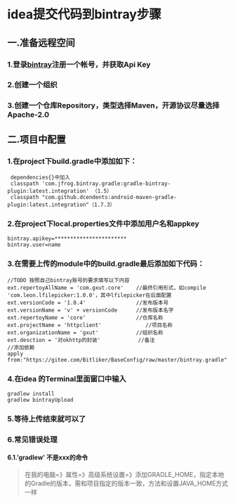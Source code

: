 # idea提交代码到bintray步骤
## 一.准备远程空间
### 1.登录[bintray](https://bintray.com/)注册一个帐号，并获取Api Key
### 2.创建一个组织
### 3.创建一个仓库Repository，类型选择Maven，开源协议尽量选择Apache-2.0

## 二.项目中配置
### 1.在project下build.gradle中添加如下：
     dependencies{}中加入
     classpath 'com.jfrog.bintray.gradle:gradle-bintray-plugin:latest.integration' （1.5）
     classpath "com.github.dcendents:android-maven-gradle-plugin:latest.integration"（1.7.3）

### 2.在project下local.properties文件中添加用户名和appkey
	bintray.apikey=***********************
	bintray.user=name

### 3.在需要上传的module中的build.gradle最后添加如下代码：
    //TODO 按照自己bintray账号的要求填写以下内容
	ext.repertoyAllName = 'com.gxut.core'    //最终引用形式，如compile 'com.leon.lfilepicker:1.0.0'，其中lfilepicker在后面配置
    ext.versionCode = '1.0.4'                //发布版本号
    ext.versionName = 'v' + versionCode      //发布版本名字
    ext.repertoyName = 'core'                //仓库名称
    ext.projectName = 'httpclient'              //项目名称
    ext.organizationName = 'gxut'            //组织名称
    ext.desction = '对okhttp的封装'            //备注
    //添加依赖
    apply from:"https://gitee.com/Bitliker/BaseConfig/raw/master/bintray.gradle"                                                                                               
  

### 4.在idea 的Terminal里面窗口中输入
	gradlew install
	gradlew bintrayUpload

### 5.等待上传结束就可以了

### 6.常见错误处理
#### 6.1.'gradlew' 不是xxx的命令
> 在我的电脑=》属性=》高级系统设置=》添加GRADLE_HOME，指定本地的Gradle的版本，需和项目指定的版本一致，方法和设置JAVA_HOME方式一样





